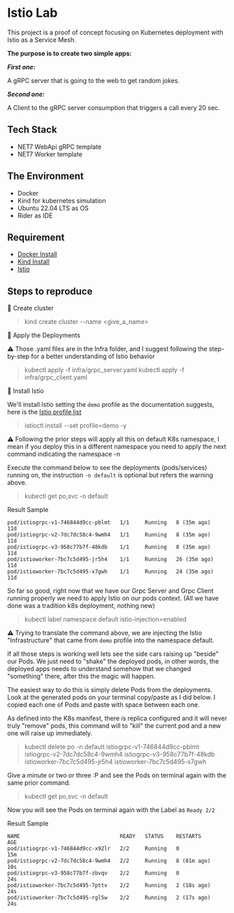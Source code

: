 # Istio Lab

This project is a proof of concept focusing on Kubernetes deployment with Istio as a Service Mesh.

**The purpose is to create two simple apps:**

***First one:*** 

A gRPC server that is going to the web to get random jokes.

***Second one:*** 

A Client to the gRPC server consumption that triggers a call every 20 sec.

## Tech Stack
- NET7 WebApi gRPC template 
- NET7 Worker template

## The Environment
- Docker
- Kind for kubernetes simulation
- Ubuntu 22.04 LTS as OS
- Rider as IDE

## Requirement

- [Docker Install](https://docs.docker.com/engine/install/)
- [Kind Install](https://kind.sigs.k8s.io/docs/user/quick-start/)
- [Istio](https://istio.io/latest/docs/setup/install/)

## Steps to reproduce

:memo: Create cluster
> kind create cluster --name <give_a_name>

:memo: Apply the Deployments

:warning: Those .yaml files are in the Infra folder, and I suggest following the step-by-step for a better understanding of Istio behavior

> kubectl apply -f infra/grpc_server.yaml
> kubectl apply -f infra/grpc_client.yaml

:memo: Install Istio

We'll install Istio setting the `demo` profile as the documentation suggests, here is the [Istio profile list](https://istio.io/v1.5/docs/setup/install/istioctl/#display-the-list-of-available-profiles) 

> istioctl install --set profile=demo -y

:warning: Following the prior steps will apply all this on default K8s namespace, I mean if you deploy this in a different
namespace you need to apply the next command indicating the namespace -n <namespace>

Execute the command below to see the deployments (pods/services) running on, the instruction `-n default` is optional but refers the warning above. 

> kubectl get po,svc -n default

Result Sample

```
pod/istiogrpc-v1-746844d9cc-pblmt   1/1     Running   8 (35m ago)    11d
pod/istiogrpc-v2-7dc7dc58c4-9wmh4   1/1     Running   8 (35m ago)    11d
pod/istiogrpc-v3-958c77b7f-48kdb    1/1     Running   8 (35m ago)    11d
pod/istioworker-7bc7c5d495-jr5h4    1/1     Running   26 (35m ago)   11d
pod/istioworker-7bc7c5d495-x7gwh    1/1     Running   24 (35m ago)   11d
```

So far so good, right now that we have our Grpc Server and Grpc Client running properly we need to apply Istio on our pods context.
(All we have done was a tradition k8s deployment, nothing new)

> kubectl label namespace default istio-injection=enabled

:warning: Trying to translate the command above, we are injecting the Istio "Infrastructure" that came from `demo` profile into the namespace default.

If all those steps is working well lets see the side cars raising up "beside" our Pods. We just need to "shake" the deployed pods, in other words, the deployed apps needs to understand somehow that
we changed "something" there, after this the magic will happen.

The easiest way to do this is simply delete Pods from the deployments. Look at the generated pods on your terminal copy/paste as I did below. I copied each one of Pods and paste with space between each one.

As defined into the K8s manifest, there is replica configured and it will never truly "remove" pods,  this command will to "kill" the current pod and a new one will raise up immediately.

> kubectl delete po -n default istiogrpc-v1-746844d9cc-pblmt istiogrpc-v2-7dc7dc58c4-9wmh4 istiogrpc-v3-958c77b7f-48kdb istioworker-7bc7c5d495-jr5h4 istioworker-7bc7c5d495-x7gwh

Give a minute or two or three :P and see the Pods on terminal again with the same prior command.

> kubectl get po,svc -n default

Now you will see the Pods on terminal again with the Label as `Ready 2/2`

Result Sample

```
NAME                                READY   STATUS    RESTARTS      AGE
pod/istiogrpc-v1-746844d9cc-x92lr   2/2     Running   0             15m
pod/istiogrpc-v2-7dc7dc58c4-9wmh4   2/2     Running   8 (81m ago)   10s
pod/istiogrpc-v3-958c77b7f-zbvqv    2/2     Running   0             24s
pod/istioworker-7bc7c5d495-7pttv    2/2     Running   2 (18s ago)   24s
pod/istioworker-7bc7c5d495-rgl5w    2/2     Running   2 (17s ago)   24s

```